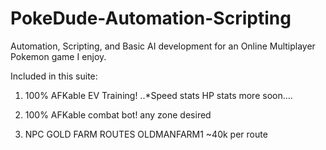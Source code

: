 # PokeDude-Automation-Scripting
Automation, Scripting, and Basic AI development for an Online Multiplayer Pokemon game I enjoy. 

Included in this suite: 
 1. 100% AFKable EV Training!
    ..*Speed stats 
    HP stats 
    more soon....
    
  2. 100% AFKable combat bot! 
    any zone desired 
    
   3. NPC GOLD FARM ROUTES
    OLDMANFARM1 ~40k per route
      
